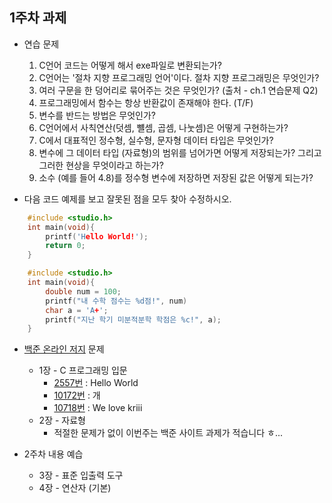 ## 1주차 과제


- 연습 문제
    1. C언어 코드는 어떻게 해서 exe파일로 변환되는가?
    2. C언어는 '절차 지향 프로그래밍 언어'이다. 절차 지향 프로그래밍은 무엇인가?
    3. 여러 구문을 한 덩어리로 묶어주는 것은 무엇인가? (출처 - ch.1 연습문제 Q2)
    4. 프로그래밍에서 함수는 항상 반환값이 존재해야 한다. (T/F)
    5. 변수를 반드는 방법은 무엇인가?
    6. C언어에서 사칙연산(덧셈, 뺼셈, 곱셈, 나눗셈)은 어떻게 구현하는가?
    7. C에서 대표적인 정수형, 실수형, 문자형 데이터 타입은 무엇인가?
    8. 변수에 그 데이터 타입 (자료형)의 범위를 넘어가면 어떻게 저장되는가? 그리고 그러한 현상을 무엇이라고 하는가?
    9. 소수 (예를 들어 4.8)를 정수형 변수에 저장하면 저장된 값은 어떻게 되는가?


- 다음 코드 예제를 보고 잘못된 점을 모두 찾아 수정하시오.
```C
    #include <studio.h> 
    int main(void){ 
        printf('Hello World!');
        return 0;
    }
```


```C
    #include <studio.h> 
    int main(void){ 
        double num = 100;
        printf("내 수학 점수는 %d점!", num)
        char a = 'A+';
        printf("지난 학기 미분적분학 학점은 %c!", a);
    }
```


- [백준 온라인 저지](https://www.acmicpc.net) 문제
    - 1장 - C 프로그래밍 입문
        - [2557번](https://www.acmicpc.net/problem/2557) : Hello World
        - [10172번](https://www.acmicpc.net/problem/10172) : 개
        - [10718번](https://www.acmicpc.net/problem/10718) : We love kriii
    - 2장 - 자료형
        - 적절한 문제가 없이 이번주는 백준 사이트 과제가 적습니다 ㅎ...


- 2주차 내용 예습
    - 3장 - 표준 입출력 도구
    - 4장 - 연산자 (기본)